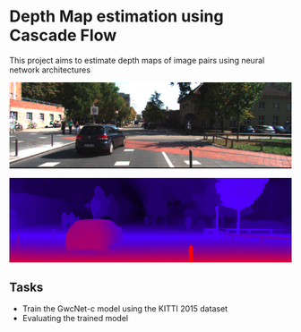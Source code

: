 # Depth Map estimation using Cascade Flow
This project aims to estimate depth maps of image pairs using neural network architectures

![input](https://github.com/Bparui/Cascade-Net-Implementation/blob/main/Imgs/input.png)

![depthmap](https://github.com/Bparui/Cascade-Net-Implementation/blob/main/Imgs/depthmap.png)

## Tasks
* Train the GwcNet-c model using the KITTI 2015 dataset
* Evaluating the trained model
